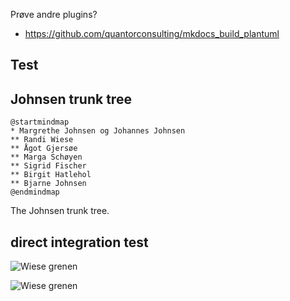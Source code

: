 Prøve andre plugins?
* https://github.com/quantorconsulting/mkdocs_build_plantuml

## Test

## Johnsen trunk tree

```puml
@startmindmap
* Margrethe Johnsen og Johannes Johnsen
** Randi Wiese
** Ågot Gjersøe
** Marga Schøyen
** Sigrid Fischer
** Birgit Hatlehol
** Bjarne Johnsen
@endmindmap
```

The Johnsen trunk tree.

## direct integration test

![Wiese grenen](http://www.plantuml.com/plantuml/proxy?cache=no&src=https://raw.githubusercontent.com/thomiz/johnsen-family/master/input/images-source/wiese-grenen-mind.puml)

![Wiese grenen](http://www.plantuml.com/plantuml/svg?cache=no&src=https://raw.githubusercontent.com/thomiz/johnsen-family/master/input/images-source/wiese-grenen.plantuml)
